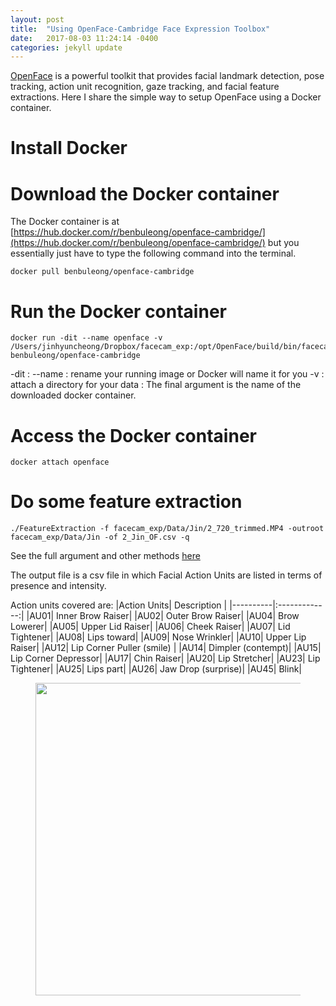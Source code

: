 ```yaml
---
layout: post
title:  "Using OpenFace-Cambridge Face Expression Toolbox"
date:   2017-08-03 11:24:14 -0400
categories: jekyll update
---
```

[OpenFace](https://github.com/TadasBaltrusaitis/OpenFace) is a powerful toolkit that provides facial landmark detection, pose tracking, action unit recognition, gaze tracking, and facial feature extractions. Here I share the simple way to setup OpenFace using a Docker container. 

# Install Docker 

# Download the Docker container 
The Docker container is at [https://hub.docker.com/r/benbuleong/openface-cambridge/](https://hub.docker.com/r/benbuleong/openface-cambridge/) but you essentially just have to type the following command into the terminal.
```
docker pull benbuleong/openface-cambridge
```


# Run the Docker container
```
docker run -dit --name openface -v /Users/jinhyuncheong/Dropbox/facecam_exp:/opt/OpenFace/build/bin/facecam_exp benbuleong/openface-cambridge

```
-dit : 
--name : rename your running image or Docker will name it for you
-v : attach a directory for your data <Your Path>:<Docker Path>
The final argument is the name of the downloaded docker container. 


# Access the Docker container
```
docker attach openface
```

# Do some feature extraction 
```
./FeatureExtraction -f facecam_exp/Data/Jin/2_720_trimmed.MP4 -outroot facecam_exp/Data/Jin -of 2_Jin_OF.csv -q
```
See the full argument and other methods [here](https://github.com/TadasBaltrusaitis/OpenFace/wiki/Command-line-arguments)

The output file is a csv file in which Facial Action Units are listed in terms of presence and intensity. 

Action units covered are: 
|Action Units| Description |
|----------|:-------------:|
|AU01| Inner Brow Raiser|
|AU02| Outer Brow Raiser|
|AU04| Brow Lowerer|
|AU05| Upper Lid Raiser|
|AU06| Cheek Raiser|
|AU07| Lid Tightener|
|AU08| Lips toward|
|AU09| Nose Wrinkler|
|AU10| Upper Lip Raiser|
|AU12| Lip Corner Puller (smile) |
|AU14| Dimpler (contempt)|
|AU15| Lip Corner Depressor|
|AU17| Chin Raiser|
|AU20| Lip Stretcher|
|AU23| Lip Tightener|
|AU25| Lips part|
|AU26| Jaw Drop (surprise)|
|AU45| Blink|

<figure>
  <img src="http://what-when-how.com/wp-content/uploads/2012/06/tmp7527313.png
" width="500">
</figure>



